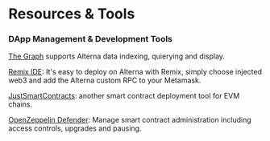 # Resources & Tools

### DApp Management & Development Tools

[The Graph](https://thegraph.com) supports Alterna data indexing, quierying and display.

[Remix IDE](https://remix-project.org/): It's easy to deploy on Alterna with Remix, simply choose injected web3 and add the Alterna custom RPC to your Metamask.

[JustSmartContracts](https://justsmartcontracts.dev/): another smart contract deployment tool for EVM chains.&#x20;

[OpenZeppelin Defender](https://defender.openzeppelin.com): Manage smart contract administration including access controls, upgrades and pausing.



